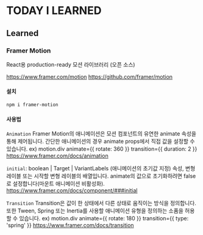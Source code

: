 # TODAY I LEARNED

## Learned

### Framer Motion

React용 production-ready 모션 라이브러리 (오픈 소스)

https://www.framer.com/motion
https://github.com/framer/motion

#### 설치

```
npm i framer-motion
```
#### 사용법

`Animation`
Framer Motion의 애니메이션은 모션 컴포넌트의 유연한 animate 속성을 통해 제어됩니다. 간단한 애니메이션의 경우 animate props에서 직접 값을 설정할 수 있습니다.
ex) motion.div animate={{ rotate: 360 }} transition={{ duration: 2 }}
https://www.framer.com/docs/animation

`initial`: boolean | Target | VariantLabels (애니메이션의 초기값 지정)
속성, 변형 레이블 또는 시작할 변형 레이블의 배열입니다.
animate의 값으로 초기화하려면 false로 설정합니다(마운트 애니메이션 비활성화).
https://www.framer.com/docs/component/###initial

`Transition`
Transition은 값이 한 상태에서 다른 상태로 움직이는 방식을 정의합니다.
또한 Tween, Spring 또는 Inertia를 사용할 애니메이션 유형을 정의하는 소품을 허용할 수 있습니다.
ex) motion.div animate={{ rotate: 180 }} transition={{ type: 'spring' }}
https://www.framer.com/docs/transition
